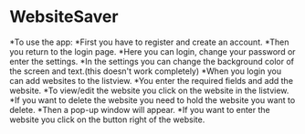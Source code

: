 # WebsiteSaver
*To use the app:
*First you have to register and create an account.
*Then you return to the login page.
*Here you can login, change your password or enter the settings.
*In the settings you can change the background color of the screen and text.(this doesn't work completely)
*When you login you can add websites to the listview.
*You enter the required fields and add the website.
*To view/edit the website you click on the website in the listview.
*If you want to delete the website you need to hold the website you want to delete.
*Then a pop-up window will appear.
*If you want to enter the website you click on the button right of the website.
